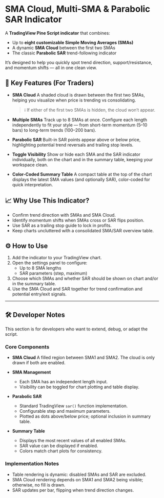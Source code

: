 # SMA Cloud, Multi-SMA & Parabolic SAR Indicator

A **TradingView Pine Script indicator** that combines:

- Up to **eight customizable Simple Moving Averages (SMAs)**
- A dynamic **SMA Cloud** between the first two SMAs
- The classic **Parabolic SAR** trend-following indicator

It’s designed to help you quickly spot trend direction, support/resistance, and momentum shifts — all in one clean view.

## 🚀 Key Features (For Traders)

- **SMA Cloud**
  A shaded cloud is drawn between the first two SMAs, helping you visualize when price is trending vs consolidating.
  > ℹ️ If either of the first two SMAs is hidden, the cloud won’t appear.

- **Multiple SMAs**
  Track up to 8 SMAs at once. Configure each length independently to fit your style — from short-term momentum (5–10 bars) to long-term trends (100–200 bars).

- **Parabolic SAR**
  Built-in SAR points appear above or below price, highlighting potential trend reversals and trailing stop levels.

- **Toggle Visibility**
  Show or hide each SMA and the SAR indicator individually, both on the chart and in the summary table, keeping your workspace clean.

- **Color-Coded Summary Table**
  A compact table at the top of the chart displays the latest SMA values (and optionally SAR), color-coded for quick interpretation.

## 📈 Why Use This Indicator?

- Confirm trend direction with SMAs and SMA Cloud.
- Identify momentum shifts when SMAs cross or SAR flips position.
- Use SAR as a trailing stop guide to lock in profits.
- Keep charts uncluttered with a consolidated SMA/SAR overview table.

## ⚙️ How to Use

1. Add the indicator to your TradingView chart.
2. Open the settings panel to configure:
   - Up to 8 SMA lengths
   - SAR parameters (step, maximum)
3. Choose which SMAs and whether SAR should be shown on chart and/or in the summary table.
4. Use the SMA Cloud and SAR together for trend confirmation and potential entry/exit signals.

---

## 🛠 Developer Notes

This section is for developers who want to extend, debug, or adapt the script.

### Core Components

- **SMA Cloud**
  A filled region between SMA1 and SMA2. The cloud is only drawn if both are enabled.

- **SMA Management**
  - Each SMA has an independent length input.
  - Visibility can be toggled for chart plotting and table display.

- **Parabolic SAR**
  - Standard TradingView `sar()` function implementation.
  - Configurable step and maximum parameters.
  - Plotted as dots above/below price; optional inclusion in summary table.

- **Summary Table**
  - Displays the most recent values of all enabled SMAs.
  - SAR value can be displayed if enabled.
  - Colors match chart plots for consistency.

### Implementation Notes

- Table rendering is dynamic: disabled SMAs and SAR are excluded.
- SMA Cloud rendering depends on SMA1 and SMA2 being visible; otherwise, no fill is drawn.
- SAR updates per bar, flipping when trend direction changes.
